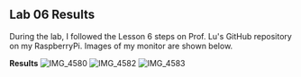 ## Lab 06 Results

During the lab, I followed the Lesson 6 steps on Prof. Lu's GitHub repository on my RaspberryPi. Images of my monitor are shown below.

**Results**
![IMG_4580](https://github.com/megandion/EE322/assets/117099021/75aff220-f183-45c8-87e6-e72df5379ebd)
![IMG_4582](https://github.com/megandion/EE322/assets/117099021/3d813c33-37b7-4fbf-b30a-1bf4338d58c1)
![IMG_4583](https://github.com/megandion/EE322/assets/117099021/88744a62-086c-4fc9-b2ab-22d0c4f21b04)
